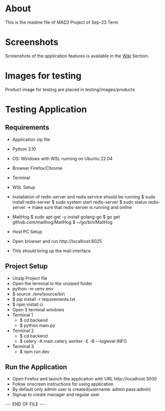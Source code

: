 # About

This is the readme file of MAD2 Project of Sep-23 Term

# Screenshots
Screenshots of the application features is available in the [Wiki](https://github.com/ratheesh/butti-grocery-app/wiki/Application-Screenshots) Section.

# Images for testing
Product image for testing are placed in testing/images/products

# Testing Application
## Requirements

- Application zip file
- Python 3.10
- OS: Windows with WSL running on Ubuntu 22.04
- Browser Firefox/Chrome
- Terminal

- WSL Setup
- Installation of redis-server and redis service should be running
  $ sudo install redis-server
  $ sudo system start redis-server
  $ sudo status redis-server   -> make sure that redis-server is running and online
- MailHog
  $ sudo apt-get -y install golang-go
  $ go get github.com/mailhog/MailHog
  $ ~/go/bin/MailHog

- Host PC Setup
- Open browser and run http://localhost:8025
- This should bring up the mail interface

## Project Setup
- Unzip Project file
- Open the terminal to the unziped folder
- python -m venv env
- $ source ./env/source/bin
- $ pip install -r requirements.txt
- $ npm install ci
- Open 3 terminal windows
- Terminal 1
  - $ cd backend
  - $ python main.py
- Terminal 2
  - $ cd backend
  - $ celery -A main.celery worker -E -B --loglevel INFO
- Terminal 3
  - $ npm run dev

## Run the Application
- Open Firefox and launch the applicaiton with URL http://localhost:3000
- Follow onscreen instructions for using application
- By default only admin user is created(username: admin pass:admin)
- Signup to create manager and regular user

--- END OF FILE ---
